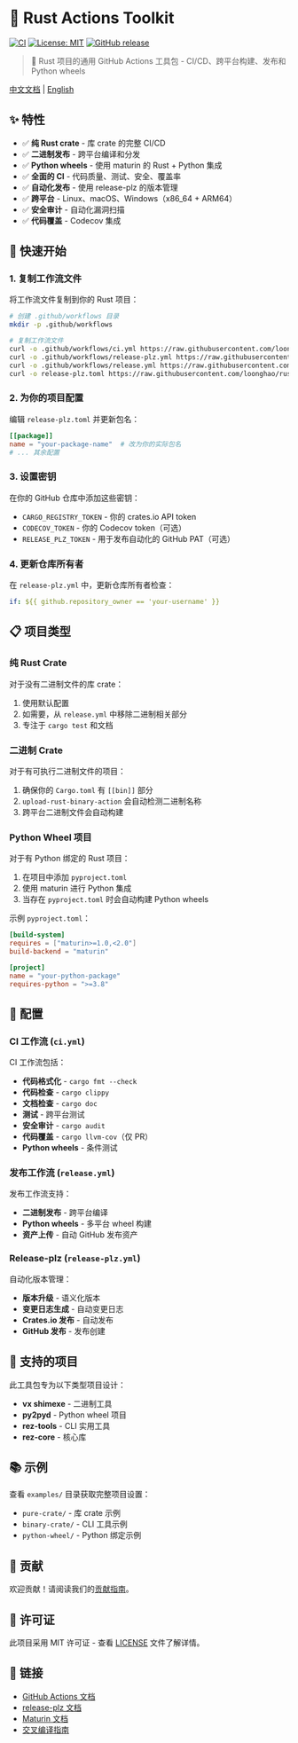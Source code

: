 # 🦀 Rust Actions Toolkit

[![CI](https://github.com/loonghao/rust-actions-toolkit/workflows/CI/badge.svg)](https://github.com/loonghao/rust-actions-toolkit/actions)
[![License: MIT](https://img.shields.io/badge/License-MIT-yellow.svg)](https://opensource.org/licenses/MIT)
[![GitHub release](https://img.shields.io/github/release/loonghao/rust-actions-toolkit.svg)](https://github.com/loonghao/rust-actions-toolkit/releases)

> 🚀 Rust 项目的通用 GitHub Actions 工具包 - CI/CD、跨平台构建、发布和 Python wheels

[中文文档](README_zh.md) | [English](README.md)

## ✨ 特性

- ✅ **纯 Rust crate** - 库 crate 的完整 CI/CD
- ✅ **二进制发布** - 跨平台编译和分发
- ✅ **Python wheels** - 使用 maturin 的 Rust + Python 集成
- ✅ **全面的 CI** - 代码质量、测试、安全、覆盖率
- ✅ **自动化发布** - 使用 release-plz 的版本管理
- ✅ **跨平台** - Linux、macOS、Windows（x86_64 + ARM64）
- ✅ **安全审计** - 自动化漏洞扫描
- ✅ **代码覆盖** - Codecov 集成

## 🚀 快速开始

### 1. 复制工作流文件

将工作流文件复制到你的 Rust 项目：

```bash
# 创建 .github/workflows 目录
mkdir -p .github/workflows

# 复制工作流文件
curl -o .github/workflows/ci.yml https://raw.githubusercontent.com/loonghao/rust-actions-toolkit/main/.github/workflows/ci.yml
curl -o .github/workflows/release-plz.yml https://raw.githubusercontent.com/loonghao/rust-actions-toolkit/main/.github/workflows/release-plz.yml
curl -o .github/workflows/release.yml https://raw.githubusercontent.com/loonghao/rust-actions-toolkit/main/.github/workflows/release.yml
curl -o release-plz.toml https://raw.githubusercontent.com/loonghao/rust-actions-toolkit/main/release-plz.toml
```

### 2. 为你的项目配置

编辑 `release-plz.toml` 并更新包名：

```toml
[[package]]
name = "your-package-name"  # 改为你的实际包名
# ... 其余配置
```

### 3. 设置密钥

在你的 GitHub 仓库中添加这些密钥：

- `CARGO_REGISTRY_TOKEN` - 你的 crates.io API token
- `CODECOV_TOKEN` - 你的 Codecov token（可选）
- `RELEASE_PLZ_TOKEN` - 用于发布自动化的 GitHub PAT（可选）

### 4. 更新仓库所有者

在 `release-plz.yml` 中，更新仓库所有者检查：

```yaml
if: ${{ github.repository_owner == 'your-username' }}
```

## 📋 项目类型

### 纯 Rust Crate

对于没有二进制文件的库 crate：

1. 使用默认配置
2. 如需要，从 `release.yml` 中移除二进制相关部分
3. 专注于 `cargo test` 和文档

### 二进制 Crate

对于有可执行二进制文件的项目：

1. 确保你的 `Cargo.toml` 有 `[[bin]]` 部分
2. `upload-rust-binary-action` 会自动检测二进制名称
3. 跨平台二进制文件会自动构建

### Python Wheel 项目

对于有 Python 绑定的 Rust 项目：

1. 在项目中添加 `pyproject.toml`
2. 使用 maturin 进行 Python 集成
3. 当存在 `pyproject.toml` 时会自动构建 Python wheels

示例 `pyproject.toml`：

```toml
[build-system]
requires = ["maturin>=1.0,<2.0"]
build-backend = "maturin"

[project]
name = "your-python-package"
requires-python = ">=3.8"
```

## 🔧 配置

### CI 工作流 (`ci.yml`)

CI 工作流包括：

- **代码格式化** - `cargo fmt --check`
- **代码检查** - `cargo clippy`
- **文档检查** - `cargo doc`
- **测试** - 跨平台测试
- **安全审计** - `cargo audit`
- **代码覆盖** - `cargo llvm-cov`（仅 PR）
- **Python wheels** - 条件测试

### 发布工作流 (`release.yml`)

发布工作流支持：

- **二进制发布** - 跨平台编译
- **Python wheels** - 多平台 wheel 构建
- **资产上传** - 自动 GitHub 发布资产

### Release-plz (`release-plz.yml`)

自动化版本管理：

- **版本升级** - 语义化版本
- **变更日志生成** - 自动变更日志
- **Crates.io 发布** - 自动发布
- **GitHub 发布** - 发布创建

## 🎯 支持的项目

此工具包专为以下类型项目设计：

- **vx shimexe** - 二进制工具
- **py2pyd** - Python wheel 项目
- **rez-tools** - CLI 实用工具
- **rez-core** - 核心库

## 📚 示例

查看 `examples/` 目录获取完整项目设置：

- `pure-crate/` - 库 crate 示例
- `binary-crate/` - CLI 工具示例
- `python-wheel/` - Python 绑定示例

## 🤝 贡献

欢迎贡献！请阅读我们的[贡献指南](CONTRIBUTING.md)。

## 📄 许可证

此项目采用 MIT 许可证 - 查看 [LICENSE](LICENSE) 文件了解详情。

## 🔗 链接

- [GitHub Actions 文档](https://docs.github.com/en/actions)
- [release-plz 文档](https://release-plz.ieni.dev/)
- [Maturin 文档](https://www.maturin.rs/)
- [交叉编译指南](https://rust-lang.github.io/rustup/cross-compilation.html)
